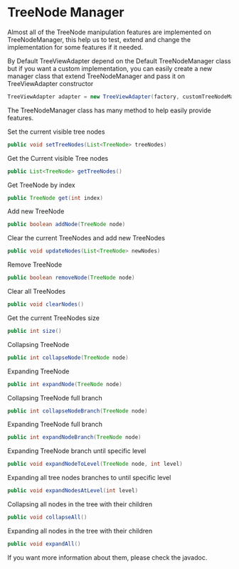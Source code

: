 # TreeNode Manager

Almost all of the TreeNode manipulation features are implemented on TreeNodeManager, this help us
to test, extend and change the implementation for some features if it needed.

By Default TreeViewAdapter depend on the Default TreeNodeManager class but if you want a custom implementation,
you can easily create a new manager class that extend TreeNodeManager and pass it on TreeViewAdapter constructor

```java
TreeViewAdapter adapter = new TreeViewAdapter(factory, customTreeNodeManager);
```

The TreeNodeManager class has many method to help easily provide features.

Set the current visible tree nodes

```java
public void setTreeNodes(List<TreeNode> treeNodes)
```

Get the Current visible Tree nodes

```java
public List<TreeNode> getTreeNodes()
```

Get TreeNode by index

```java
public TreeNode get(int index)
```

Add new TreeNode

```java
public boolean addNode(TreeNode node)
```

Clear the current TreeNodes and add new TreeNodes

```java
public void updateNodes(List<TreeNode> newNodes)
```

Remove TreeNode

```java
public boolean removeNode(TreeNode node)
```

Clear all TreeNodes

```java
public void clearNodes()
```

Get the current TreeNodes size

```java
public int size()
```

Collapsing TreeNode

```java
public int collapseNode(TreeNode node)
```

Expanding TreeNode

```java
public int expandNode(TreeNode node)
```

Collapsing TreeNode full branch

```java
public int collapseNodeBranch(TreeNode node)
```

Expanding TreeNode full branch

```java
public int expandNodeBranch(TreeNode node)
```

Expanding TreeNode branch until specific level

```java
public void expandNodeToLevel(TreeNode node, int level)
```

Expanding all tree nodes branches to until specific level

```java
public void expandNodesAtLevel(int level)
```

Collapsing all nodes in the tree with their children

```java
public void collapseAll()
```

Expanding all nodes in the tree with their children

```java
public void expandAll()
```

If you want more information about them, please check the javadoc.